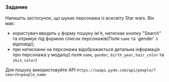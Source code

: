 ### Задание

Напишіть застосунок, що шукає персонажа із всесвіту
Star wars. Він має:

- користувач вводить у форму пошуку ім'я, натискає кнопку
  "Search" та отримує під формою список персонажів(Поля `name` та `gender' з відповіді);
- при натисканні на персонажа відображається детальна інформація про персонажа у модалці(
  поля `name`, `gender`, `birth_year`, `hair_color` та `skin_color`)

Для пошуку використовуйте API `https://swapi.py4e.com/api/people/?search=people_name`
